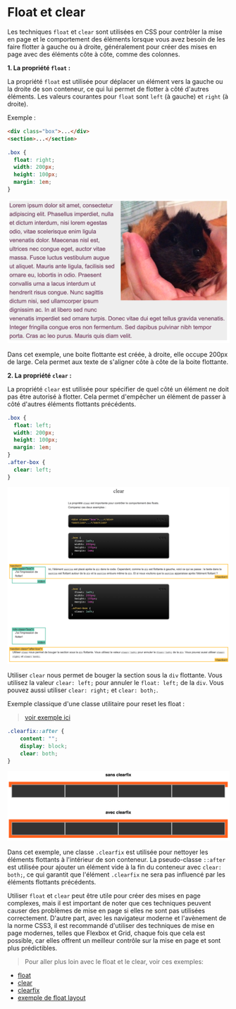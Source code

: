 # Float et clear

Les techniques `float` et `clear` sont utilisées en CSS pour contrôler la mise en page et le comportement des éléments lorsque vous avez besoin de les faire flotter à gauche ou à droite, généralement pour créer des mises en page avec des éléments côte à côte, comme des colonnes.

**1. La propriété `float` :**

La propriété `float` est utilisée pour déplacer un élément vers la gauche ou la droite de son conteneur, ce qui lui permet de flotter à côté d'autres éléments. Les valeurs courantes pour `float` sont `left` (à gauche) et `right` (à droite).

Exemple :

```html
<div class="box">...</div>
<section>...</section>
```

```css
.box {
  float: right;
  width: 200px;
  height: 100px;
  margin: 1em;
}
```

![Exemple float left](../ressources/positionnement-float/float.png)

Dans cet exemple, une boite flottante est créée, à droite, elle occupe 200px de large. Cela permet aux texte de s'aligner côte à côte de la boite flottante.

**2. La propriété `clear` :**

La propriété `clear` est utilisée pour spécifier de quel côté un élément ne doit pas être autorisé à flotter. Cela permet d'empêcher un élément de passer à côté d'autres éléments flottants précédents.

```css
.box {
  float: left;
  width: 200px;
  height: 100px;
  margin: 1em;
}
.after-box {
  clear: left;
}
```

![Exemple clear](../ressources/positionnement-float/clear.png)

Utiliser `clear` nous permet de bouger la section sous la `div` flottante. Vous utilisez la valeur `clear: left;` pour annuler le `float: left;` de la `div`. Vous pouvez aussi utiliser `clear: right;` et `clear: both;`.

Exemple classique d'une classe utilitaire pour reset les float :

> [voir exemple ici](https://codepen.io/benoitwimart/pen/mrbRYJ)

```css
.clearfix::after {
    content: "";
    display: block;
    clear: both;
}
```

![Technique du clearfix](../ressources/positionnement-float/technique-clearfix.png)

Dans cet exemple, une classe `.clearfix` est utilisée pour nettoyer les éléments flottants à l'intérieur de son conteneur. La pseudo-classe `::after` est utilisée pour ajouter un élément vide à la fin du conteneur avec `clear: both;`, ce qui garantit que l'élément `.clearfix` ne sera pas influencé par les éléments flottants précédents.

Utiliser `float` et `clear` peut être utile pour créer des mises en page complexes, mais il est important de noter que ces techniques peuvent causer des problèmes de mise en page si elles ne sont pas utilisées correctement.
D'autre part, avec les navigateur moderne et l'avènement de la norme CSS3, il est recommandé d'utiliser des techniques de mise en page modernes, telles que Flexbox et Grid, chaque fois que cela est possible, car elles offrent un meilleur contrôle sur la mise en page et sont plus prédictibles.

> Pour aller plus loin avec le float et le clear, voir ces exemples:

- [float](https://fr.learnlayout.com/float)
- [clear](https://fr.learnlayout.com/clear)
- [clearfix](https://fr.learnlayout.com/clearfix)
- [exemple de float layout](https://fr.learnlayout.com/float-layout)
